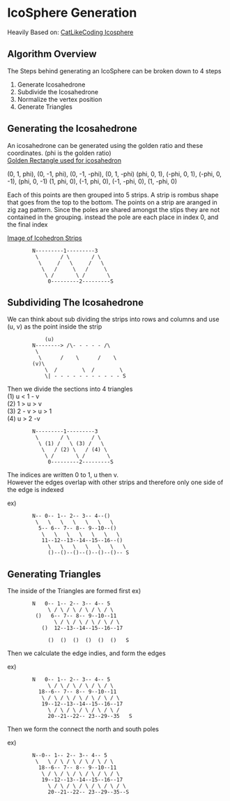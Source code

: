 # IcoSphere Generation
Heavily Based on: [CatLikeCoding Icosphere](https://catlikecoding.com/unity/tutorials/procedural-meshes/icosphere/)
## Algorithm Overview

The Steps behind generating an IcoSphere can be broken down to 4 steps
1. Generate Icosahedrone
1. Subdivide the Icosahedrone
1. Normalize the vertex position
1. Generate Triangles

## Generating the Icosahedrone
An icosahedrone can be generated using the golden ratio and these coordinates. (phi is the golden ratio) </br>
[Golden Rectangle used for icosahedron](https://i0.wp.com/math.ucr.edu/home/baez/icosidodecahedron/icosahedron_golden_rectangles.png)

(0, 1, phi), (0, -1, phi), (0, -1, -phi), (0, 1, -phi)
(phi, 0, 1), (-phi, 0, 1), (-phi, 0, -1), (phi, 0, -1)
(1, phi, 0), (-1, phi, 0), (-1, -phi, 0), (1, -phi, 0)

Each of this points are then grouped into 5 strips. A strip is rombus shape that goes from the top to the bottom. The points on a strip are aranged in zig zag pattern. Since the poles are shared amongst the stips they are not contained in the grouping. instead the pole are each place in index 0, and the final index

[Image of Icohedron Strips](https://catlikecoding.com/unity/tutorials/procedural-meshes/icosphere/from-octasphere-to-icosphere/icosahedron-layout.png)

```
        N---------1---------3
         \       / \       / \
          \     /   \     /   \
           \   /     \   /     \
            \ /       \ /       \
             0---------2---------S
```

## Subdividing  The Icosahedrone

We can think about sub dividing the strips into rows and columns and use (u, v) as the point inside the strip

```
            (u)
        N--------> /\- - - - - /\
         \      
          \      /    \      /    \
        (v)\               
            \  /        \  /        \
            \| - - - - - - - - - - - S
```

Then we divide the sections into 4 triangles </br>
(1) u < 1 - v </br>
(2) 1 > u > v </br>
(3) 2 - v > u > 1 </br>
(4) u > 2 -v
```
        N---------1---------3
         \       / \       / \
          \ (1) /   \ (3) /   \
           \   / (2) \   / (4) \
            \ /       \ /       \
             0---------2---------S
```

The indices are written 0 to 1, u then v. </br>
However the edges overlap with other strips and therefore only one side of the edge is indexed

ex)
```
        N-- 0-- 1-- 2-- 3-- 4--()
         \   \   \   \   \   \   \
          5-- 6-- 7-- 8-- 9--10--()
           \   \   \   \   \   \   \
           11--12--13--14--15--16--()
             \   \   \   \   \   \   \
             ()--()--()--()--()--()-- S
```

## Generating Triangles

The inside of the Triangles are formed first
ex)
```
        N   0-- 1-- 2-- 3-- 4-- 5
             \ / \ / \ / \ / \ / \
         ()   6-- 7-- 8-- 9--10--11
               \ / \ / \ / \ / \ / \
           ()  12--13--14--15--16--17
                                     
             ()  ()  ()  ()  ()  ()   S
```

Then we calculate the edge indies, and form the edges

ex)
```
        N   0-- 1-- 2-- 3-- 4-- 5
             \ / \ / \ / \ / \ / \
          18--6-- 7-- 8-- 9--10--11
           \ / \ / \ / \ / \ / \ / \
           19--12--13--14--15--16--17
             \ / \ / \ / \ / \ / \ / 
             20--21--22-- 23--29--35   S
```

Then we form the connect the north and south poles

ex)
```
        N--0-- 1-- 2-- 3-- 4-- 5
         \   \ / \ / \ / \ / \ / \
          18--6-- 7-- 8-- 9--10--11
           \ / \ / \ / \ / \ / \ / \
           19--12--13--14--15--16--17
             \ / \ / \ / \ / \ / \ / \
             20--21--22-- 23--29--35--S
```
